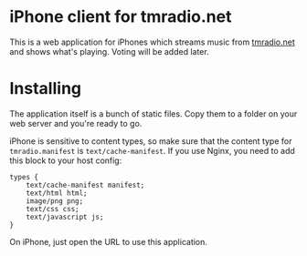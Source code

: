 iPhone client for tmradio.net
=============================

This is a web application for iPhones which streams music from [tmradio.net][]
and shows what's playing.  Voting will be added later.


Installing
==========

The application itself is a bunch of static files.  Copy them to a folder on
your web server and you're ready to go.

iPhone is sensitive to content types, so make sure that the content type for
`tmradio.manifest` is `text/cache-manifest`.  If you use Nginx, you need to add
this block to your host config:

    types {
        text/cache-manifest manifest;
        text/html html;
        image/png png;
        text/css css;
        text/javascript js;
    }

On iPhone, just open the URL to use this application.


[tmradio.net]: http://www.tmradio.net/
